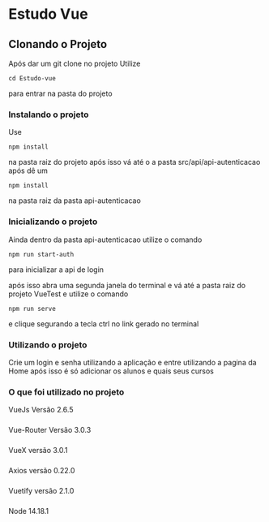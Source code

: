 # Estudo Vue

## Clonando o Projeto

Após dar um git clone no projeto
Utilize
```
cd Estudo-vue
```
para entrar na pasta do projeto


### Instalando o projeto

Use
```
npm install
```
na pasta raiz do projeto
após isso vá até o a pasta src/api/api-autenticacao após dê um 

```
npm install
```
na pasta raiz da pasta api-autenticacao
 
 
### Inicializando o projeto


Ainda dentro da pasta api-autenticacao utilize o comando 


```
npm run start-auth
```

para inicializar a api de login

após isso abra uma segunda janela do terminal e vá até a pasta raiz do projeto VueTest e utilize o comando 

```
npm run serve
```

e clique segurando a tecla ctrl no link gerado no terminal

### Utilizando o projeto


Crie um login e senha utilizando a aplicação e entre utilizando a pagina da Home após isso é só adicionar os alunos e quais seus cursos


### O que foi utilizado no projeto

VueJs Versão 2.6.5
###
Vue-Router Versão 3.0.3
###
VueX versão 3.0.1
###
Axios versão 0.22.0
###
Vuetify versão 2.1.0
###
Node 14.18.1

